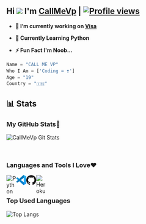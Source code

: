 ## Hi <img src="https://raw.githubusercontent.com/MartinHeinz/MartinHeinz/master/wave.gif" width="25px"> I'm [CallMeVp](https://t.me/CALL_ME_VP) | [![Profile views](https://komarev.com/ghpvc/?username=callmevp&label=Profile%20views)](https://github.com/callmevp)


- **💫 I’m currently working on [Visa](https://github.com/callmevp/VisaXBot)**

- **🌱 Currently Learning Python**

- **⚡ Fun Fact I'm Noob...**


```python
Name = "CALL ME VP"
Who I Am = ['Coding = ❣️']
Age = "19"
Country = "🇮🇳"
```

## 📊 Stats

<h3 align="left"><b>My GitHub Stats💛</b></h4>

![CallMeVp Git Stats](https://github-readme-stats.vercel.app/api?username=callmevp&include_all_commits=true&count_private=true&theme=highcontrast)



</br>

### Languages and Tools I Love❤️
[<img align="left" alt="Python" width="26px" src="https://upload.wikimedia.org/wikipedia/commons/thumb/c/c3/Python-logo-notext.svg/600px-Python-logo-notext.svg.png" />](https://python.org/)
[<img align="left" alt="Visual Studio Code" width="26px" src="https://raw.githubusercontent.com/github/explore/80688e429a7d4ef2fca1e82350fe8e3517d3494d/topics/visual-studio-code/visual-studio-code.png" />](https://code.visualstudio.com/)
[<img align="left" alt="GitHub" width="26px" src="https://raw.githubusercontent.com/github/explore/78df643247d429f6cc873026c0622819ad797942/topics/github/github.png" />](https://git-scm.com/)
[<img align="left" alt="Heroku" width="26px" src="https://www.nicepng.com/png/full/223-2233246_heroku-logo-salesforce-heroku.png" />](https://heroku.com/)

<br />
<br />

<h3 align="left"><b> Top Used Languages </b></h3>

![Top Langs](https://github-readme-stats.vercel.app/api/top-langs/?username=infotechbro&layout=compact&theme=radical)
